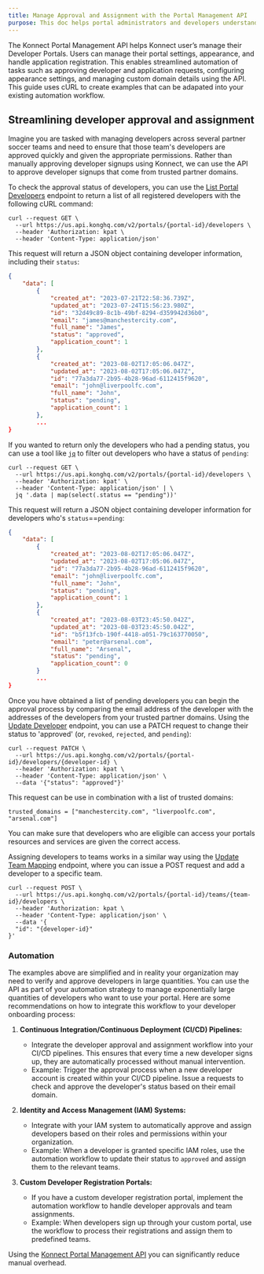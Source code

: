 ```yaml
---
title: Manage Approval and Assignment with the Portal Management API
purpose: This doc helps portal administrators and developers understand how to integrate the API into their workflow for tasks like automating approvals, assigning permissions, and monitoring developer activity. 
---
```


The Konnect Portal Management API helps Konnect user’s manage their Developer Portals. Users can manage their portal settings, appearance, and handle application registration. This enables streamlined automation of tasks such as approving developer and application requests, configuring appearance settings, and managing custom domain details using the API. This guide uses cURL to create examples that can be adapated into your existing automation workflow.


## Streamlining developer approval and assignment

Imagine you are tasked with managing developers across several partner soccer teams and need to ensure that those team's developers are approved quickly and given the appropriate permissions. 
Rather than manually approving developer signups using Konnect, we can use the API to approve developer signups that come from trusted partner domains.

To check the approval status of developers, you can use the [List Portal Developers](https://docs.konghq.com/konnect/api/portal-management/latest/#/Portal%20Developers/list-portal-developers) endpoint to return a list of all registered developers with the following cURL command:
```
curl --request GET \
  --url https://us.api.konghq.com/v2/portals/{portal-id}/developers \
  --header 'Authorization: kpat \
  --header 'Content-Type: application/json'
```

This request will return a JSON object containing developer information, including their `status`:

```json
{
    "data": [
        {
            "created_at": "2023-07-21T22:58:36.739Z",
            "updated_at": "2023-07-24T15:56:23.980Z",
            "id": "32d49c89-8c1b-49bf-8294-d359942d36b0",
            "email": "james@manchestercity.com",
            "full_name": "James",
            "status": "approved",
            "application_count": 1
        },
        {
            "created_at": "2023-08-02T17:05:06.047Z",
            "updated_at": "2023-08-02T17:05:06.047Z",
            "id": "77a3da77-2b95-4b28-96ad-6112415f9620",
            "email": "john@liverpoolfc.com",
            "full_name": "John",
            "status": "pending",
            "application_count": 1
        },
        ...
}
```

If you wanted to return only the developers who had a pending status, you can use a tool like [`jq`](https://jqlang.github.io/jq/) to filter out developers who have a status of `pending`: 

```shell
curl --request GET \
  --url https://us.api.konghq.com/v2/portals/{portal-id}/developers \
  --header 'Authorization: kpat' \
  --header 'Content-Type: application/json' | \
  jq '.data | map(select(.status == "pending"))'
```

This request will return a JSON object containing developer information for developers who's `status`==`pending`:

```json
{
    "data": [
        {
            "created_at": "2023-08-02T17:05:06.047Z",
            "updated_at": "2023-08-02T17:05:06.047Z",
            "id": "77a3da77-2b95-4b28-96ad-6112415f9620",
            "email": "john@liverpoolfc.com",
            "full_name": "John",
            "status": "pending",
            "application_count": 1
        },
        {
            "created_at": "2023-08-03T23:45:50.042Z",
            "updated_at": "2023-08-03T23:45:50.042Z",
            "id": "b5f13fcb-190f-4418-a051-79c163770050",
            "email": "peter@arsenal.com",
            "full_name": "Arsenal",
            "status": "pending",
            "application_count": 0
        }
        ...
}

```

Once you have obtained a list of pending developers you can begin the approval process by comparing the email address of the developer with the addresses of the developers from your trusted partner domains. Using the [Update Developer](https://docs.konghq.com/konnect/api/portal-management/latest/#/Portal%20Developers/update-developer) endpoint, you can use a PATCH request to change their status to 'approved' (or, `revoked`, `rejected`, and `pending`): 

```shell
curl --request PATCH \
  --url https://us.api.konghq.com/v2/portals/{portal-id}/developers/{developer-id} \
  --header 'Authorization: kpat \
  --header 'Content-Type: application/json' \
  --data '{"status": "approved"}'
```
This request can be use in combination with a list of trusted domains:
```
trusted_domains = ["manchestercity.com", "liverpoolfc.com", "arsenal.com"]
```

You can make sure that developers who are eligible can access your portals resources and services are given the correct access.

Assigning developers to teams works in a similar way using the [Update Team Mapping](https://docs.konghq.com/konnect/api/portal-management/latest/#/Portal%20Team%20Membership/add-developer-to-portal-team) endpoint, where you can issue a POST request and add a developer to a specific team. 

```shell
curl --request POST \
  --url https://us.api.konghq.com/v2/portals/{portal-id}/teams/{team-id}/developers \
  --header 'Authorization: kpat \
  --header 'Content-Type: application/json' \
  --data '{
  "id": "{developer-id}"
}'

```

### Automation

The examples above are simplified and in reality your organization may need to verify and approve developers in large quantities. You can use the API as part of your automation strategy to manage exponentially large quantities of developers who want to use your portal. Here are some recommendations on how to integrate this workflow to your developer onboarding process:

1. **Continuous Integration/Continuous Deployment (CI/CD) Pipelines:**
   - Integrate the developer approval and assignment workflow into your CI/CD pipelines. This ensures that every time a new developer signs up, they are automatically processed without manual intervention.
   - Example: Trigger the approval process when a new developer account is created within your CI/CD pipeline. Issue a requests to check and approve the developer's status based on their email domain.

2. **Identity and Access Management (IAM) Systems:**
   - Integrate with your IAM system to automatically approve and assign developers based on their roles and permissions within your organization.
   - Example: When a developer is granted specific IAM roles, use the automation workflow to update their status to `approved` and assign them to the relevant teams.

3. **Custom Developer Registration Portals:**
   - If you have a custom developer registration portal, implement the automation workflow to handle developer approvals and team assignments.
   - Example: When developers sign up through your custom portal, use the workflow to process their registrations and assign them to predefined teams.

Using the [Konnect Portal Management API](https://docs.konghq.com/konnect/api/portal-management) you can significantly reduce manual overhead.
